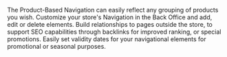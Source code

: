 The Product-Based Navigation can easily reflect any grouping of products you wish. Customize your store's Navigation in the Back Office and add, edit or delete elements. Build relationships to pages outside the store, to support SEO capabilities through backlinks for improved ranking, or special promotions. Easily set validity dates for your navigational elements for promotional or seasonal purposes.